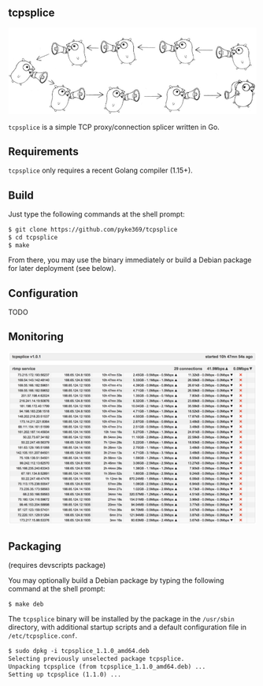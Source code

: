 ## tcpsplice

![Chain Of Gophers](/images/chain.jpg?raw=true "Chain Of Gophers")

`tcpsplice` is a simple TCP proxy/connection splicer written in Go.

## Requirements

`tcpsplice` only requires a recent Golang compiler (1.15+).

## Build

Just type the following commands at the shell prompt:

    $ git clone https://github.com/pyke369/tcpsplice
    $ cd tcpsplice
    $ make

From there, you may use the binary immediately or build a Debian package for later deployment (see below).

## Configuration

TODO

## Monitoring

![Monitoring Interface](/images/monitor.png?raw=true "Monitoring Interface")

## Packaging

(requires devscripts package)

You may optionally build a Debian package by typing the following command at the shell prompt:

    $ make deb

The `tcpsplice` binary will be installed by the package in the `/usr/sbin` directory, with additional
startup scripts and a default configuration file in `/etc/tcpsplice.conf`.

    $ sudo dpkg -i tcpsplice_1.1.0_amd64.deb
    Selecting previously unselected package tcpsplice.
    Unpacking tcpsplice (from tcpsplice_1.1.0_amd64.deb) ...
    Setting up tcpsplice (1.1.0) ...
